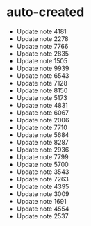 # auto-created
- Update note 4181
- Update note 2278
- Update note 7766
- Update note 2835
- Update note 1505
- Update note 9939
- Update note 6543
- Update note 7128
- Update note 8150
- Update note 5173
- Update note 4831
- Update note 6067
- Update note 2006
- Update note 7710
- Update note 5684
- Update note 8287
- Update note 2936
- Update note 7799
- Update note 5700
- Update note 3543
- Update note 7263
- Update note 4395
- Update note 3009
- Update note 1691
- Update note 4554
- Update note 2537
